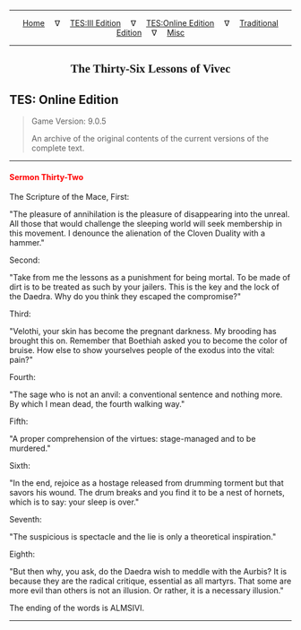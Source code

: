 
---

<!-- Jekyll Page Links -->

<center>
<a href="../../../../index.html">Home</a>
&emsp;&nabla;&emsp;
<a href="../../../index-tes3.html">TES:III Edition</a>
&emsp;&nabla;&emsp;
<a href="../../../index-teso.html">TES:Online Edition</a>
&emsp;&nabla;&emsp;
<a href="../../../index-traditional.html">Traditional Edition</a>
&emsp;&nabla;&emsp;
<a href="../../../index-misc.html">Misc</a>
</center>

<!-- Markdown Body Below: -->

---

<center>
<h2><span style="font-family:Georgia">The Thirty-Six Lessons of Vivec</span></h2>
</center>

## TES: Online Edition

> Game Version: 9.0.5
>
> An archive of the original contents of the current versions of the complete text.

---

#### <span style="color:red">Sermon Thirty-Two</span>

The Scripture of the Mace, First:

"The pleasure of annihilation is the pleasure of disappearing into the unreal. All those that would challenge the sleeping world will seek membership in this movement. I denounce the alienation of the Cloven Duality with a hammer."

Second:

"Take from me the lessons as a punishment for being mortal. To be made of dirt is to be treated as such by your jailers. This is the key and the lock of the Daedra. Why do you think they escaped the compromise?"

Third:

"Velothi, your skin has become the pregnant darkness. My brooding has brought this on. Remember that Boethiah asked you to become the color of bruise. How else to show yourselves people of the exodus into the vital: pain?"

Fourth:

"The sage who is not an anvil: a conventional sentence and nothing more. By which I mean dead, the fourth walking way."

Fifth:

"A proper comprehension of the virtues: stage-managed and to be murdered."

Sixth:

"In the end, rejoice as a hostage released from drumming torment but that savors his wound. The drum breaks and you find it to be a nest of hornets, which is to say: your sleep is over."

Seventh:

"The suspicious is spectacle and the lie is only a theoretical inspiration."

Eighth:

"But then why, you ask, do the Daedra wish to meddle with the Aurbis? It is because they are the radical critique, essential as all martyrs. That some are more evil than others is not an illusion. Or rather, it is a necessary illusion."

The ending of the words is ALMSIVI.

---
